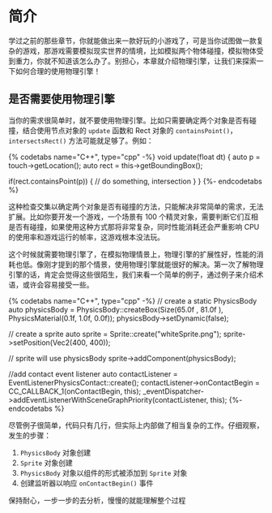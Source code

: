 # 简介

学过之前的那些章节，你就能做出来一款好玩的小游戏了，可是当你试图做一款复杂的游戏，那游戏需要模拟现实世界的情境，比如模拟两个物体碰撞，模拟物体受到重力，你就不知道该怎么办了。别担心，本章就介绍物理引擎，让我们来探索一下如何合理的使用物理引擎！

## 是否需要使用物理引擎

当你的需求很简单时，就不要使用物理引擎。比如只需要确定两个对象是否有碰撞，结合使用节点对象的 `update` 函数和 Rect 对象的 `containsPoint()`，`intersectsRect()` 方法可能就足够了。例如：

{% codetabs name="C++", type="cpp" -%}
void update(float dt)
{
  auto p = touch->getLocation();
  auto rect = this->getBoundingBox();

  if(rect.containsPoint(p))
  {
      // do something, intersection
  }
}
{%- endcodetabs %}

这种检查交集以确定两个对象是否有碰撞的方法，只能解决非常简单的需求，无法扩展。比如你要开发一个游戏，一个场景有 100 个精灵对象，需要判断它们互相是否有碰撞，如果使用这种方式那将非常复杂，同时性能消耗还会严重影响 CPU 的使用率和游戏运行的帧率，这游戏根本没法玩。

这个时候就需要物理引擎了，在模拟物理情景上，物理引擎的扩展性好，性能的消耗也低。像刚才提到的那个情景，使用物理引擎就能很好的解决。第一次了解物理引擎的话，肯定会觉得这些很陌生，我们来看一个简单的例子，通过例子来介绍术语，或许会容易接受一些。

{% codetabs name="C++", type="cpp" -%}
// create a static PhysicsBody
auto physicsBody = PhysicsBody::createBox(Size(65.0f , 81.0f ), PhysicsMaterial(0.1f, 1.0f, 0.0f));
physicsBody->setDynamic(false);

// create a sprite
auto sprite = Sprite::create("whiteSprite.png");
sprite->setPosition(Vec2(400, 400));

// sprite will use physicsBody
sprite->addComponent(physicsBody);

//add contact event listener
auto contactListener = EventListenerPhysicsContact::create();
contactListener->onContactBegin = CC_CALLBACK_1(onContactBegin, this);
_eventDispatcher->addEventListenerWithSceneGraphPriority(contactListener, this);
{%- endcodetabs %}

尽管例子很简单，代码只有几行，但实际上内部做了相当复杂的工作。仔细观察，发生的步骤：

  1. `PhysicsBody` 对象创建
  1. `Sprite` 对象创建
  1. `PhysicsBody` 对象以组件的形式被添加到 `Sprite` 对象
  1. 创建监听器以响应 `onContactBegin()` 事件

保持耐心，一步一步的去分析，慢慢的就能理解整个过程

